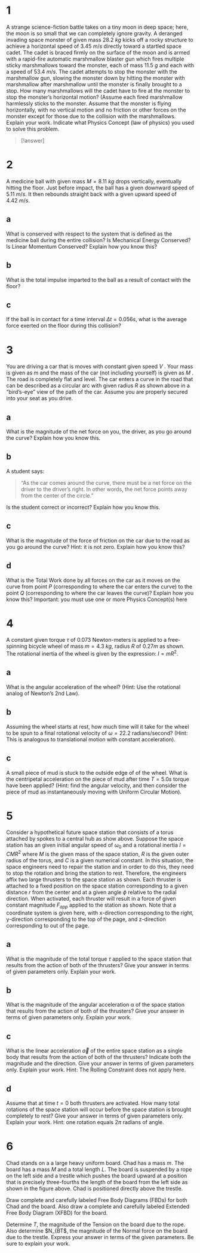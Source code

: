 # 1

A strange science-fiction battle takes on a tiny moon in deep space; here, the moon is so small that we can completely ignore gravity. A deranged invading space monster of given mass $28.2~ kg$ kicks off a rocky structure to achieve a horizontal speed of $3.45~ m/s$ directly toward a startled space cadet. The cadet is braced firmly on the surface of the moon and is armed with a rapid-fire automatic marshmallow blaster gun which fires multiple sticky marshmallows toward the monster, each of mass $11.5 ~g$ and each with a speed of $53.4~ m/s$. The cadet attempts to stop the monster with the marshmallow gun, slowing the monster down by hitting the monster with marshmallow after marshmallow until the monster is finally brought to a stop. How many marshmallows will the cadet have to fire at the monster to stop the monster’s horizontal motion? (Assume each fired marshmallow harmlessly sticks to the monster. Assume that the monster is flying horizontally, with no vertical motion and no friction or other forces on the monster except for those due to the collision with the marshmallows. Explain your work. Indicate what Physics Concept (law of physics) you used to solve this problem.

> [!answer]

# 2

A medicine ball with given mass $M = 8.11~kg$ drops vertically, eventually hitting the floor. Just before impact, the ball has a given downward speed of $5.11~ m/s$. It then rebounds straight back with a given upward speed of $4.42~ m/s$.

## a

What is conserved with respect to the system that is defined as the medicine ball during the entire collision? Is Mechanical Energy Conserved? Is Linear Momentum Conserved? Explain how you know this?

## b

What is the total impulse imparted to the ball as a result of contact with the floor?

## c

 If the ball is in contact for a time interval $\Delta t = 0.056 s$, what is the average force exerted on the floor during this collision?

# 3

You are driving a car that is moves with constant given speed $V$ . Your mass is given as m and the mass of the car (not including yourself) is given as $M$ . The road is completely flat and level. The car enters a curve in the road that can be described as a circular arc with given radius $R$ as shown above in a “bird’s-eye” view of the path of the car. Assume you are properly secured into your seat as you drive.

## a

What is the magnitude of the net force on you, the driver, as you go around the curve? Explain how you know this.

## b

A student says:

> “As the car comes around the curve, there must be a net force on the driver to the driver’s right. In other words, the net force points away from the center of the circle.”

Is the student correct or incorrect? Explain how you know this.

## c

What is the magnitude of the force of friction on the car due to the road as you go around the curve? Hint: it is not zero. Explain how you know this?

## d

What is the Total Work done by all forces on the car as it moves on the curve from point $P$ (corresponding to where the car enters the curve) to the point $Q$ (corresponding to where the car leaves the curve)? Explain how you know this? Important: you must use one or more Physics Concept(s) here

# 4

A constant given torque $\tau$ of $0.073$ Newton-meters is applied to a free-spinning bicycle wheel of mass $m = 4.3~ kg$, radius $R$ of $0.27 m$ as shown. The rotational inertia of the wheel is given by the expression: $I = mR^2$.

## a

What is the angular acceleration of the wheel? (Hint: Use the rotational analog of Newton’s 2nd Law).

## b

Assuming the wheel starts at rest, how much time will it take for the wheel to be spun to a final rotational velocity of $\omega = 22.2$ radians/second? (Hint: This is analogous to translational motion with constant acceleration).

## c

A small piece of mud is stuck to the outside edge of of the wheel. What is the centripetal acceleration on the piece of mud after time $T = 5.0 s$ torque have been applied? (Hint: find the angular velocity, and then consider the piece of mud as instantaneously moving with Uniform Circular Motion).

# 5

Consider a hypothetical future space station that consists of a torus attached by spokes to a central hub as show above. Suppose the space station has an given initial angular speed of $\omega_0$ and a rotational inertia $I = CM R^2$ where $M$ is the given mass of the space station, $R$ is the given outer radius of the torus, and $C$ is a given numerical constant. In this situation, the space engineers need to repair the station and in order to do this, they need to stop the rotation and bring the station to rest. Therefore, the engineers affix two large thrusters to the space station as shown. Each thruster is attached to a fixed position on the space station corresponding to a given distance $r$ from the center and at a given angle $\phi$ relative to the radial direction. When activated, each thruster will result in a force of given constant magnitude $F_{app}$ applied to the station as shown. Note that a coordinate system is given here, with x-direction corresponding to the right, y-direction corresponding to the top of the page, and z-direction corresponding to out of the page.

## a

What is the magnitude of the total torque $\tau$ applied to the space station that results from the action of both of the thrusters? Give your answer in terms of given parameters only. Explain your work.

## b

What is the magnitude of the angular acceleration α of the space station that results from the action of both of the thrusters? Give your answer in terms of given parameters only. Explain your work.

## c

What is the linear acceleration $\vec a$ of the entire space station as a single body that results from the action of both of the thrusters? Indicate both the magnitude and the direction. Give your answer in terms of given parameters only. Explain your work. Hint: The Rolling Constraint does not apply here.

## d

Assume that at time $t = 0$ both thrusters are activated. How many total rotations of the space station will occur before the space station is brought completely to rest? Give your answer in terms of given parameters only. Explain your work. Hint: one rotation equals $2\pi$ radians of angle.

# 6

Chad stands on a a large heavy uniform board. Chad has a mass $m$. The board has a mass $M$ and a total length $L$. The board is suspended by a rope on the left side and a trestle which pushes the board upward at a position that is precisely three-fourths the length of the board from the left side as shown in the figure above. Chad is positioned directly above the trestle.

Draw complete and carefully labeled Free Body Diagrams (FBDs) for both Chad and the board. Also draw a complete and carefully labeled Extended Free Body Diagram (XFBD) for the board.

Determine $T$, the magnitude of the Tension on the board due to the rope. Also determine $N_{BT$, the magnitude of the Normal force on the board due to the trestle. Express your answer in terms of the given parameters. Be sure to explain your work.